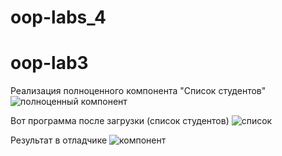 # oop-labs_4
# oop-lab3
Реализация полноценного компонента "Список студентов"
![полноценный компонент](https://psv4.userapi.com/c856536/u192762618/docs/d1/afeefce8e17a/3.png?extra=m2eEiaq_QFoSzZog0S6Ivcm7wbYcWXSyw7b0J-e6cYjAkfePOUNL7UH_LcUzbJoxQ9fCmj1yyESo3QEw0CSWSXpgszrNhCtlpq3elRBiRX89EuUgzjuVL05iSp5aoTCZOVtQeqGWzcAGeZqvWrviXMeM)

Вот программа после загрузки (список студентов)
![список](https://psv4.userapi.com/c856536/u192762618/docs/d1/94a274c3f71a/1.png?extra=ZzWgaK4ytmMatsyFe3DUBhw-xxQWvCSgbYvmj8Cc1Tj1WLFsi6aGnwSUeP5XR-VUSdkzYPtjv7Jt6Nr8wj1v6_t8GDOmsE63rrBgD4vJghfN25lFprTxGWIrTp-7sz-UW_zOLvxe3KzFtCIGMBUthULl)

Результат в отладчике
![компонент](https://psv4.userapi.com/c856536/u192762618/docs/d11/c516a97017b3/2.png?extra=fzsAM0dauL7rsI1DOmPxXDRJKdGUs0juM8ueEkyHGsyzt2LZDh5g8cVlo14ic4BqpE3noF1r-DcTp1O_S3L8_KpARAnG0B2p-m-SCpB3cPumdlyeEUT8THpxMmIlF7ynN9dpnkzN5vn3HEkxTzGCDsdQ)

